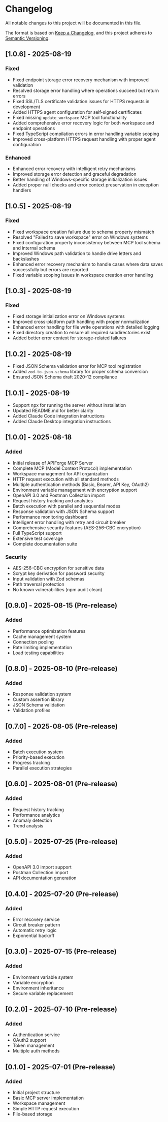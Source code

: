 # Changelog

All notable changes to this project will be documented in this file.

The format is based on [Keep a Changelog](https://keepachangelog.com/en/1.1.0/),
and this project adheres to [Semantic Versioning](https://semver.org/spec/v2.0.0.html).

## [1.0.6] - 2025-08-19

### Fixed
- Fixed endpoint storage error recovery mechanism with improved validation
- Resolved storage error handling where operations succeed but return errors
- Fixed SSL/TLS certificate validation issues for HTTPS requests in development
- Added HTTPS agent configuration for self-signed certificates
- Fixed missing `update_workspace` MCP tool functionality
- Added comprehensive error recovery logic for both workspace and endpoint operations
- Fixed TypeScript compilation errors in error handling variable scoping
- Improved cross-platform HTTPS request handling with proper agent configuration

### Enhanced
- Enhanced error recovery with intelligent retry mechanisms
- Improved storage error detection and graceful degradation
- Better handling of Windows-specific storage initialization issues
- Added proper null checks and error context preservation in exception handlers

## [1.0.5] - 2025-08-19

### Fixed
- Fixed workspace creation failure due to schema property mismatch
- Resolved "Failed to save workspace" error on Windows systems
- Fixed configuration property inconsistency between MCP tool schema and internal schema
- Improved Windows path validation to handle drive letters and backslashes
- Enhanced error recovery mechanism to handle cases where data saves successfully but errors are reported
- Fixed variable scoping issues in workspace creation error handling

## [1.0.3] - 2025-08-19

### Fixed
- Fixed storage initialization error on Windows systems
- Improved cross-platform path handling with proper normalization
- Enhanced error handling for file write operations with detailed logging
- Fixed directory creation to ensure all required subdirectories exist
- Added better error context for storage-related failures

## [1.0.2] - 2025-08-19
- Fixed JSON Schema validation error for MCP tool registration
- Added `zod-to-json-schema` library for proper schema conversion
- Ensured JSON Schema draft 2020-12 compliance

## [1.0.1] - 2025-08-19
- Support npx for running the server without installation
- Updated README.md for better clarity
- Added Claude Code integration instructions
- Added Claude Desktop integration instructions

## [1.0.0] - 2025-08-18

### Added

- Initial release of APIForge MCP Server
- Complete MCP (Model Context Protocol) implementation
- Workspace management for API organization
- HTTP request execution with all standard methods
- Multiple authentication methods (Basic, Bearer, API Key, OAuth2)
- Environment variable management with encryption support
- OpenAPI 3.0 and Postman Collection import
- Request history tracking and analytics
- Batch execution with parallel and sequential modes
- Response validation with JSON Schema support
- Performance monitoring dashboard
- Intelligent error handling with retry and circuit breaker
- Comprehensive security features (AES-256-CBC encryption)
- Full TypeScript support
- Extensive test coverage
- Complete documentation suite

### Security

- AES-256-CBC encryption for sensitive data
- Scrypt key derivation for password security
- Input validation with Zod schemas
- Path traversal protection
- No known vulnerabilities (npm audit clean)

## [0.9.0] - 2025-08-15 (Pre-release)

### Added

- Performance optimization features
- Cache management system
- Connection pooling
- Rate limiting implementation
- Load testing capabilities

## [0.8.0] - 2025-08-10 (Pre-release)

### Added

- Response validation system
- Custom assertion library
- JSON Schema validation
- Validation profiles

## [0.7.0] - 2025-08-05 (Pre-release)

### Added

- Batch execution system
- Priority-based execution
- Progress tracking
- Parallel execution strategies

## [0.6.0] - 2025-08-01 (Pre-release)

### Added

- Request history tracking
- Performance analytics
- Anomaly detection
- Trend analysis

## [0.5.0] - 2025-07-25 (Pre-release)

### Added

- OpenAPI 3.0 import support
- Postman Collection import
- API documentation generation

## [0.4.0] - 2025-07-20 (Pre-release)

### Added

- Error recovery service
- Circuit breaker pattern
- Automatic retry logic
- Exponential backoff

## [0.3.0] - 2025-07-15 (Pre-release)

### Added

- Environment variable system
- Variable encryption
- Environment inheritance
- Secure variable replacement

## [0.2.0] - 2025-07-10 (Pre-release)

### Added

- Authentication service
- OAuth2 support
- Token management
- Multiple auth methods

## [0.1.0] - 2025-07-01 (Pre-release)

### Added

- Initial project structure
- Basic MCP server implementation
- Workspace management
- Simple HTTP request execution
- File-based storage
